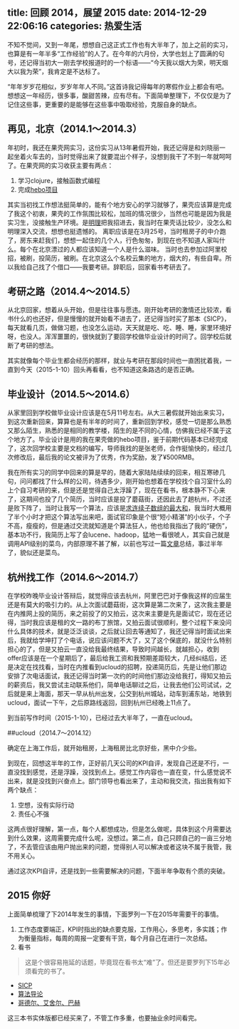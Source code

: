 title: 回顾 2014，展望 2015
date: 2014-12-29 22:06:16
categories: 热爱生活
---

不知不觉间，又到一年尾，想想自己这正式工作也有大半年了，加上之前的实习，也算是有一年半多“工作经验”的人了。在今年的六月份，大学也划上了圆满的句号，还记得当初大一刚去学校报道时的一个标语——“今天我以烟大为荣，明天烟大以我为荣”，我肯定是不达标了。

“年年岁岁花相似，岁岁年年人不同。”这首诗我记得每年的寒假作业上都会有吧。想想这一年经历，很多事，酸甜苦辣，应有尽有。下面简单整理下，不仅仅是为了记住这些事，更重要的是能够在这些事中吸取经验，克服自身的缺点。

## 再见，北京（2014.1～2014.3）

年初时，我还在果壳网实习，这份实习从13年暑假开始，我还记得是和刘晓丽一起坐着火车去的，当时觉得出来了就要混出个样子，没想到我干了不到一年就呵呵了。在果壳网的实习收获主要有两点：

1. 学习clojure，接触函数式编程
2. 完成[hebo项目](https://github.com/jiacai2050/hebo)

其实当初找工作想法挺简单的，能有个地方安心的学习就够了，果壳应该算是完成了我这个初衷，果壳的工作氛围比较松，加班的情况很少，当然也可能是因为我是实习生，没接触生产环境。是[明理](http://cn.linkedin.com/pub/%E6%98%8E%E7%90%86-%E8%8B%91/0/1a1/153/zh-cn)把我招进去，我当时在果壳话比较少，没怎么和明理深入交流，想想也挺遗憾的。
离职应该是在3月25号，当时租房子的中介跑了，房东来赶我们，想想一起住的几个人，行色匆匆，到现在也不知道人家叫什么。每个在北京漂过的人都应该知道一个人是什么滋味。
当时也去参加过阿里校招，被刷，投简历，被刷。在北京这么个名校云集的地方，烟大的，有些自卑。所以我给自己找了个借口——我要考研。辞职后，回家看书考研去了。

## 考研之路（2014.4～2014.5）

从北京回家，想着从头开始，但是往往事与愿违。刚开始考研的激情还比较浓，看书什么的也还好，但是慢慢的就开始看不进去了，还记得当时买了那本《SICP》，每天就看几页，做做习题，也没怎么运动，天天就是吃、吃、睡、睡，家里环境好呀，也没人。浑浑噩噩的，很快就到了要回学校做毕业设计的时间了。回学校后就断了考研的想法。

其实就像每个毕业生都会经历的那样，就业与考研在那段时间也一直困扰着我，一直到今天（2015-1-10）回头再看看，也不知道这条路选的是否正确。

## 毕业设计（2014.5～2014.6）

从家里回到学校做毕业设计应该是在5月11号左右。从大三暑假就开始出来实习，到这次重新回来，算算也是有半年的时间了，重新回到学校，感觉一切是那么熟悉又那么陌生，熟悉的是相同的教学楼，陌生的是不同的心情，仿佛我已经不属于这个地方了。毕业设计是用的我在果壳做的hebo项目，鉴于前期代码基本已经完成了，这次回学校主要是文档的编写，导师我找的是张老师，合作挺愉快的，经过几次修改后，最后我的论文被评为了优秀，作为奖励，发了¥500RMB。

我在所有实习的同学中回来的算是早的，随着大家陆陆续续的回来，相互寒碜几句，问问都找了什么样的公司，待遇多少，刚开始也想着在学校找个自习室什么的上个自习考研的来，但是还是觉得自己太浮躁了，现在在看书，根本静不下心来了，这期间也投了几个简历，当时应该是投了蘑菇街，还因此去了趟杭州，不过还是败下阵了，当时让我写一个算法，应该是[求连续子数组的最大和](http://blog.csdn.net/v_july_v/article/details/6444021)，我当时大概用了半个小时才把这个算法写出来吧，面试官印象是个很“短小精湛”的小伙子，个子不高，瘦瘦的，但是通过交流就知道是个算法狂人，他也给我指出了我的“硬伤”，基本功不行，我简历上写了会lucene、hadoop，猛地一看很唬人，其实自己就是调用API级别的菜鸟，内部原理不甚了解，以前也写过一篇[文章](/blog/2014/05/19/go-into-java-world/)总结，事过半年了，貌似还是菜鸟。

## 杭州找工作（2014.6～2014.7）

在学校昨晚毕业设计答辩后，就觉得应该去杭州，阿里巴巴对于像我这样的应届生还是有莫大的吸引力的。从上次面试蘑菇街，这次算是第二次来了，这次我主要是在内推网上投的简历，来之前投了的又拍云，这次来主要是先是面试它，现在还记得，当时我应该是租的文一路的布丁旅馆，又拍云面试很顺利，整个过程下来没问什么具体的技术，就是泛泛谈谈，之后就让回去等通知了，我还记得当时面试出来后，我就给学坤打了个电话，说应该问题不大了，又了这个保底的，就没什么特别担心的了，但是又拍云一直没给我最终结果，导致时间越长，就越担心，收到offer应该是在一个星期后了，最后给我工资和我预期差距较大，几经纠结后，还是决定在找找看，当时在内推看到ucloud的招聘，投递简历后，先是让他们那边安排了次电话面试，我还记得当时第一次约的时间他们那边没给我打，得知又拍云的薪资后，我又尝试主动联系他们，简单电话聊过之后，让我去他们公司试试，之后就是来上海面，那天一早从杭州出发，公交到杭州城站，动车到浦东站，地铁到ucloud，面试一下午，之后原路线返回，回到杭州已经晚上11点了。

到当前写作时间（2015-1-10），已经过去大半年了，一直在ucloud。

##ucloud（2014.7～2014.12）

确定在上海工作后，就开始租房，上海租房比北京好些，黑中介少些。

到现在，回想这半年的工作，正好前几天公司的KPI自评，发现自己还是不行，一直没找到感觉，还是浮躁，没找到点上。感觉工作内容也一直在变，什么感觉说不出来，就是没找到兴奋点上。部门领导也看出来了，主动和我交流，指出我有如下两个缺点：
1. 空想，没有实际行动
2. 责任心不强

这两点很好理解，第一点，每个人都想成功，但是怎么做呢，具体到这个月需要达到什么效果，这周需要完成什么呢，没想过。第二点，自己只顾自己的一亩三分地了，不去管应该由用户抛出来的问题，觉得别人可以解决或者这块不属于我管，我不用关心。

通过这次KPI自评，还是找到一些需要解决的问题，下面半年争取有个质的突破。

## 2015 你好

上面简单梳理了下2014年发生的事情，下面罗列一下在2015年需要干的事情。

1. 工作态度要端正，KPI时指出的缺点要克服，工作用心，多思考，多实践；作为衡量指标，每周的周报一定要有干货，每个月自己在进行一次总结。
2. 看书
> 这是个很容易拖延的话题，毕竟现在看书太“难”了。但还是要罗列下15年必须看完的书了。
- [SICP](http://book.douban.com/subject/1148282/)
- [算法导论](http://book.douban.com/subject/1885170/)
- [哥德尔、艾舍尔、巴赫](http://book.douban.com/subject/1291204/)

这三本书实体版都已经买来了，不管工作多重，也要抽业余时间看完。